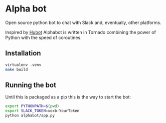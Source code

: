 # Alpha bot
Open source python bot to chat with Slack and, eventually, other platforms.

Inspired by [Hubot](https://hubot.github.com/) Alphabot is written in Tornado combining the power of Python with the speed of coroutines.

## Installation

```bash
virtualenv .venv
make build
```

## Running the bot
Until this is packaged as a pip this is the way to start the bot:

```bash
export PYTHONPATH=$(pwd)
export SLACK_TOKEN=xoxb-YourToken
python alphabot/app.py
```
